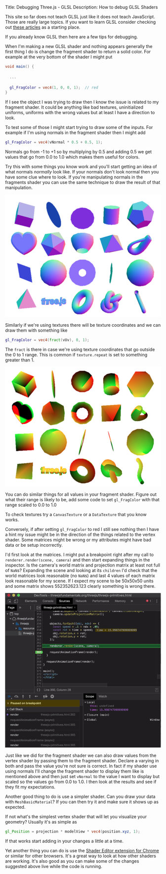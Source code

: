Title: Debugging Three.js - GLSL
Description: How to debug GLSL Shaders

This site so far does not teach GLSL just like it does not teach JavaScript.
Those are really large topics. If you want to learn GLSL consider checking out
[these articles](https://webglfundamentals.org) as a starting place.

If you already know GLSL then here are a few tips for debugging.

When I'm making a new GLSL shader and nothing appears generally
the first thing I do is change the fragment shader to return a solid
color. For example at the very bottom of the shader I might put

```glsl
void main() {

  ...

  gl_FragColor = vec4(1, 0, 0, 1);  // red
}
```

If I see the object I was trying to draw then I know the issue is
related to my fragment shader. It could be anything like bad textures,
uninitialized uniforms, uniforms with the wrong values but at least
I have a direction to look.

To test some of those I might start trying to draw some of the inputs.
For example if I'm using normals in the fragment shader then I might
add

```glsl
gl_FragColor = vec4(vNormal * 0.5 + 0.5, 1);
```

Normals go from -1 to +1 so by multiplying by 0.5 and adding 0.5 we get
values that go from 0.0 to 1.0 which makes them useful for colors.

Try this with some things you know work and you'll start getting an idea
of what normals *normally* look like. If your normals don't look normal
then you have some clue where to look. If you're manipulating normals
in the fragments shader you can use the same technique to draw the
result of that manipulation.

<div class="threejs_center"><img src="resources/images/standard-primitive-normals.jpg" style="width: 650px;"></div>

Similarly if we're using textures there will be texture coordinates and we
can draw them with something like

```glsl
gl_FragColor = vec4(fract(vUv), 0, 1);
```

The `fract` is there in case we're using texture coordinates that go outside
the 0 to 1 range. This is common if `texture.repeat` is set to something greater
than 1.

<div class="threejs_center"><img src="resources/images/standard-primitive-uvs.jpg" style="width: 650px;"></div>

You can do similar things for all values in your fragment shader. Figure out
what their range is likely to be, add some code to set `gl_FragColor` with
that range scaled to 0.0 to 1.0

To check textures try a `CanvasTexture` or a `DataTexture` that you 
know works.

Conversely, if after setting `gl_FragColor` to red I still see nothing
then I have a hint my issue might be in the direction of the things
related to the vertex shader. Some matrices might be wrong or my
attributes might have bad data or be setup incorrectly.

I'd first look at the matrices. I might put a breakpoint right after
my call to `renderer.render(scene, camera)` and then start expanding
things in the inspector. Is the camera's world matrix and projection
matrix at least not full of `NaN`s? Expanding the scene and looking
at its `children` I'd check that the world matrices look reasonable (no `NaN`s)
and last 4 values of each matrix look reasonable for my scene. If I 
expect my scene to be 50x50x50 units and some matrix shows 552352623.123 
clearly something is wrong there.

<div class="threejs_center"><img src="resources/images/inspect-matrices.gif"></div>

Just like we did for the fragment shader we can also draw values from the
vertex shader by passing them to the fragment shader. Declare a varying
in both and pass the value you're not sure is correct. In fact if my
shader use using normals I'll change the fragment shader to display them
like is mentioned above and then just set `vNormal` to the value I want 
to display but scaled so the values go from 0.0 to 1.0. I then look at the
results and see if they fit my expectations.

Another good thing to do is use a simpler shader. Can you draw your data
with `MeshBasicMaterial`? If you can then try it and make sure it shows
up as expected.

If not what's the simplest vertex shader that will let you visualize your
geometry? Usually it's as simple as

```glsl
gl_Position = projection * modelView * vec4(position.xyz, 1);
```

If that works start adding in your changes a little at a time.

Yet another thing you can do is use the
[Shader Editor extension for Chrome](https://chrome.google.com/webstore/detail/shader-editor/ggeaidddejpbakgafapihjbgdlbbbpob?hl=en)
or similar for other browsers. It's a great way to look at how other shaders
are working. It's also good as you can make some of the changes suggested above
live while the code is running.




